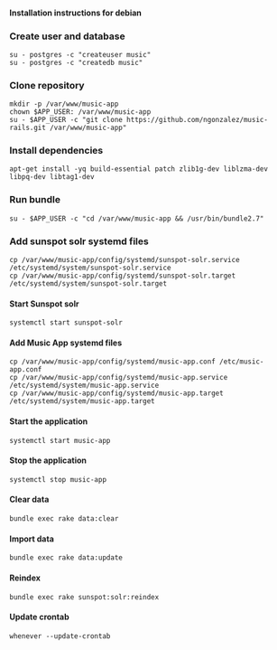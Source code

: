#### Installation instructions for debian

### Create user and database
```
su - postgres -c "createuser music"
su - postgres -c "createdb music"
```

### Clone repository
```
mkdir -p /var/www/music-app
chown $APP_USER: /var/www/music-app
su - $APP_USER -c "git clone https://github.com/ngonzalez/music-rails.git /var/www/music-app"
```

### Install dependencies
```
apt-get install -yq build-essential patch zlib1g-dev liblzma-dev libpq-dev libtag1-dev
```

### Run bundle
```
su - $APP_USER -c "cd /var/www/music-app && /usr/bin/bundle2.7"
```

### Add sunspot solr systemd files
```
cp /var/www/music-app/config/systemd/sunspot-solr.service /etc/systemd/system/sunspot-solr.service
cp /var/www/music-app/config/systemd/sunspot-solr.target /etc/systemd/system/sunspot-solr.target
```

#### Start Sunspot solr
```
systemctl start sunspot-solr
```

#### Add Music App systemd files
```
cp /var/www/music-app/config/systemd/music-app.conf /etc/music-app.conf
cp /var/www/music-app/config/systemd/music-app.service /etc/systemd/system/music-app.service
cp /var/www/music-app/config/systemd/music-app.target /etc/systemd/system/music-app.target
```

#### Start the application
```
systemctl start music-app
```

#### Stop the application
```
systemctl stop music-app
```

#### Clear data
```
bundle exec rake data:clear
```

#### Import data
```
bundle exec rake data:update
```

#### Reindex
```
bundle exec rake sunspot:solr:reindex
```

#### Update crontab
```
whenever --update-crontab
```
